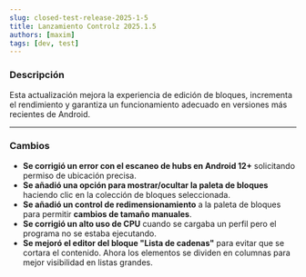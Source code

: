 ```yaml
---
slug: closed-test-release-2025-1-5
title: Lanzamiento Controlz 2025.1.5
authors: [maxim]
tags: [dev, test]
---
```


### Descripción

Esta actualización mejora la experiencia de edición de bloques, incrementa el rendimiento y garantiza un funcionamiento adecuado en versiones más recientes de Android.

<!-- truncate -->
---

### Cambios

- **Se corrigió un error con el escaneo de hubs en Android 12+** solicitando permiso de ubicación precisa.
- **Se añadió una opción para mostrar/ocultar la paleta de bloques** haciendo clic en la colección de bloques seleccionada.
- **Se añadió un control de redimensionamiento** a la paleta de bloques para permitir **cambios de tamaño manuales**.
- **Se corrigió un alto uso de CPU** cuando se cargaba un perfil pero el programa no se estaba ejecutando.
- **Se mejoró el editor del bloque "Lista de cadenas"** para evitar que se cortara el contenido. Ahora los elementos se dividen en columnas para mejor visibilidad en listas grandes.